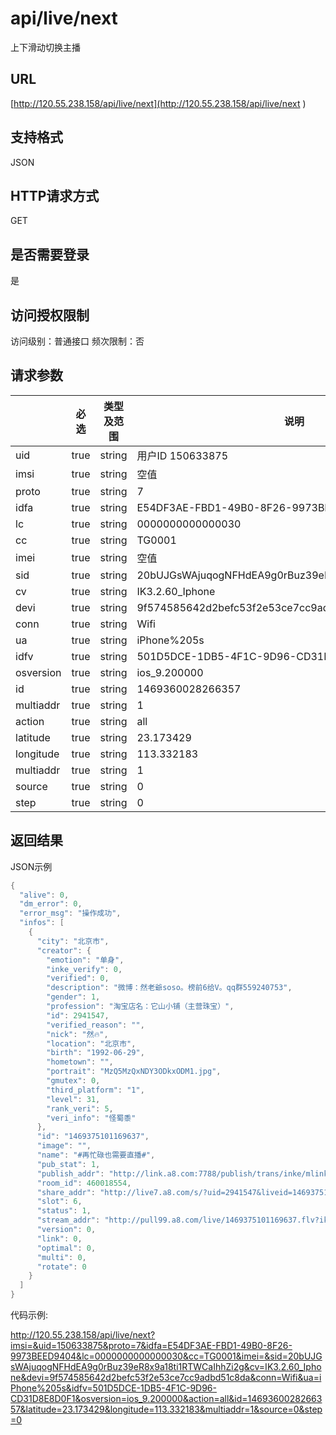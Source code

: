 # api/live/next

上下滑动切换主播

## URL

[http://120.55.238.158/api/live/next](http://120.55.238.158/api/live/next  )

## 支持格式

JSON

## HTTP请求方式

GET

## 是否需要登录

是

## 访问授权限制

访问级别：普通接口
频次限制：否

## 请求参数

|           | 必选   | 类型及范围  | 说明                                       |
| --------- | ---- | ------ | ---------------------------------------- |
| uid       | true | string | 用户ID 150633875                           |
| imsi      | true | string | 空值                                       |
| proto     | true | string | 7                                        |
| idfa      | true | string | E54DF3AE-FBD1-49B0-8F26-9973BEED9404     |
| lc        | true | string | 0000000000000030                         |
| cc        | true | string | TG0001                                   |
| imei      | true | string | 空值                                       |
| sid       | true | string | 20bUJGsWAjuqogNFHdEA9g0rBuz39eR8x9a18ti1RTWCaIhhZi2g |
| cv        | true | string | IK3.2.60_Iphone                          |
| devi      | true | string | 9f574585642d2befc53f2e53ce7cc9adbd51c8da |
| conn      | true | string | Wifi                                     |
| ua        | true | string | iPhone%205s                              |
| idfv      | true | string | 501D5DCE-1DB5-4F1C-9D96-CD31D8E8D0F1     |
| osversion | true | string | ios_9.200000                             |
| id        | true | string | 1469360028266357                         |
| multiaddr | true | string | 1                                        |
| action    | true | string | all                                      |
| latitude  | true | string | 23.173429                                |
| longitude | true | string | 113.332183                               |
| multiaddr | true | string | 1                                        |
| source    | true | string | 0                                        |
| step      | true | string | 0                                        |



## 返回结果

JSON示例

```objective-c
{
  "alive": 0,
  "dm_error": 0,
  "error_msg": "操作成功",
  "infos": [
    {
      "city": "北京市",
      "creator": {
        "emotion": "单身",
        "inke_verify": 0,
        "verified": 0,
        "description": "微博：然老爺soso。榜前6给V。qq群559240753",
        "gender": 1,
        "profession": "淘宝店名：它山小铺（主营珠宝）",
        "id": 2941547,
        "verified_reason": "",
        "nick": "然🔥",
        "location": "北京市",
        "birth": "1992-06-29",
        "hometown": "",
        "portrait": "MzQ5MzQxNDY3ODkxODM1.jpg",
        "gmutex": 0,
        "third_platform": "1",
        "level": 31,
        "rank_veri": 5,
        "veri_info": "怪蜀黍"
      },
      "id": "1469375101169637",
      "image": "",
      "name": "#再忙碌也需要直播#",
      "pub_stat": 1,
      "publish_addr": "http://link.a8.com:7788/publish/trans/inke/mlinkm/1469375101169637?ikProfile=3&ikWidth=368&ikHeight=640&ikBr=800&ikHost=pz&ikOp=1&ndselect=3",
      "room_id": 460018554,
      "share_addr": "http://live7.a8.com/s/?uid=2941547&liveid=1469375101169637&ctime=1469375101",
      "slot": 6,
      "status": 1,
      "stream_addr": "http://pull99.a8.com/live/1469375101169637.flv?ikHost=ws&ikOp=1&CodecInfo=8192",
      "version": 0,
      "link": 0,
      "optimal": 0,
      "multi": 0,
      "rotate": 0
    }
  ]
}
```

代码示例:

http://120.55.238.158/api/live/next?imsi=&uid=150633875&proto=7&idfa=E54DF3AE-FBD1-49B0-8F26-9973BEED9404&lc=0000000000000030&cc=TG0001&imei=&sid=20bUJGsWAjuqogNFHdEA9g0rBuz39eR8x9a18ti1RTWCaIhhZi2g&cv=IK3.2.60_Iphone&devi=9f574585642d2befc53f2e53ce7cc9adbd51c8da&conn=Wifi&ua=iPhone%205s&idfv=501D5DCE-1DB5-4F1C-9D96-CD31D8E8D0F1&osversion=ios_9.200000&action=all&id=1469360028266357&latitude=23.173429&longitude=113.332183&multiaddr=1&source=0&step=0




